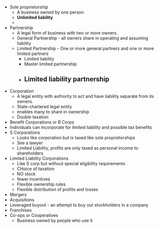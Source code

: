 - Sole proprietorship
	- A business owned by one person
	- **Unlimited liability**
	- 
- Partnership
	- A legal form of business with two or more owners.
	- General Partnership - all owners share in operating and assuming liability
	- Limited Partnership - One or more general partners and one or more limited partners
		- Limited liability
		- Master limited partnership
		- Limited liability partnership
			- 
- Corporation
	- A legal entity with authority to act and have liability separate from its owners.
	- State-chartered legal entity
	- enables many to share in ownership
	- Double taxation
- Benefit Corporations or B Corps
- Individuals can incorporate for limited liability and possible tax benefits
- S Corporations
	- Looks like corporation but is taxed like sole proprietorships
	- See a lawyer
	- Limited Liability, profits are only taxed as personal income to shareholders
- Limited Liability Corporations
	- Like S corp but without special eligibility requirements
	- CHoice of taxation
	- NO stock
	- fewer incentives
	- Flexible ownership rules
	- Flexible distribution of profits and losses
- Mergers
- Acquisitions
- Leveraged buyout - an attempt to buy out stockholders in a company
- Franchises
- Co-ops or Cooperatives
	- Business owned by people who use it
